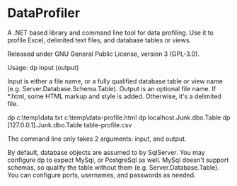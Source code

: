 DataProfiler
============
A .NET based library and command line tool for data profiling.  Use it to profile Excel, delimited text files, and database tables or views.

Released under GNU General Public License, version 3 (GPL-3.0).

Usage: dp input (output)

Input is either a file name, or a fully qualified database table or view name (e.g. Server.Database.Schema.Table).
Output is an optional file name.  If *.html, some HTML markup and style is added.  Otherwise, it's a delimited file.

dp c:\temp\data.txt c:\temp\data-profile.html
dp localhost.Junk.dbo.Table
dp [127.0.0.1].Junk.dbo.Table table-profile.csv

The command line only takes 2 arguments: input, and output.

By default, database objects are assumed to by SqlServer.  You may configure dp to expect MySql, or PostgreSql as well.  MySql doesn't support schemas, so qualify the table without them (e.g. Server.Database.Table).  You can configure ports, usernames, and passwords as needed.


